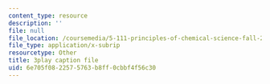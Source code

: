 ```yaml
---
content_type: resource
description: ''
file: null
file_location: /coursemedia/5-111-principles-of-chemical-science-fall-2008/6e705f0822575763b8ff0cbbf4f56c30_l_oKZG_PqlA.vtt
file_type: application/x-subrip
resourcetype: Other
title: 3play caption file
uid: 6e705f08-2257-5763-b8ff-0cbbf4f56c30
---
```

